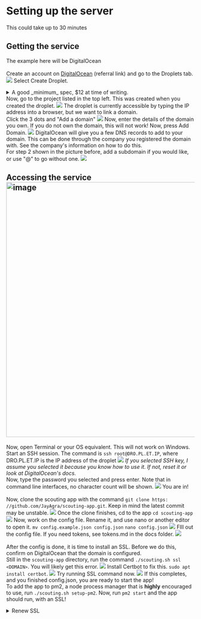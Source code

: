 # Setting up the server

This could take up to 30 minutes

## Getting the service

The example here will be DigitalOcean<br><br>
Create an account on <a href="https://m.do.co/c/547c9991719e">DigitalOcean</a> (referral link) and go to the Droplets tab.<br>
<img src="https://github.com/JayAgra/scouting-app/blob/main/docs/images/websetup/SCR-20230306-rpbc-2.png?raw=true">
Select Create Droplet.

<details>
<summary>A good _minimum_ spec, $12 at time of writing.</summary>
<img src="https://github.com/JayAgra/scouting-app/blob/main/docs/images/websetup/SCR-20230306-rqcj-2.png?raw=true">
</details>
Now, go to the project listed in the top left. This was created when you created the droplet.
<img src="https://github.com/JayAgra/scouting-app/blob/main/docs/images/websetup/SCR-20230306-rrdi-2.png?raw=true">
The droplet is currently accessible by typing the IP address into a browser, but we want to link a domain.<br>
Click the 3 dots and "Add a domain"
<img src="https://github.com/JayAgra/scouting-app/blob/main/docs/images/websetup/SCR-20230306-ruqt-2.png?raw=true">
Now, enter the details of the domain you own. If you do not own the domain, this will not work! Now, press Add Domain.
<img src="https://github.com/JayAgra/scouting-app/blob/main/docs/images/websetup/SCR-20230306-ruxn.png?raw=true">
DigitalOcean will give you a few DNS records to add to your domain. This can be done through the company you registered the domain with. See the company's information on how to do this.<br>
For step 2 shown in the picture before, add a subdomain if you would like, or use "@" to go without one.
<img src="https://github.com/JayAgra/scouting-app/blob/main/docs/images/websetup/SCR-20230306-rvig.png?raw=true">

## Accessing the service<img width="682" alt="image" src="https://user-images.githubusercontent.com/69493224/223328610-dd552e26-6b72-4f91-a412-f946ce83b243.png">

Now, open Terminal or your OS equivalent. This will not work on Windows.
Start an SSH session. The command is `ssh root@DRO.PL.ET.IP`, where DRO.PL.ET.IP is the IP address of the droplet
<img src="https://github.com/JayAgra/scouting-app/blob/main/docs/images/websetup/SCR-20230306-rwyf-2.png?raw=true">
_If you selected SSH key, I assume you selected it because you know how to use it. If not, reset it or look at DigitalOcean's docs._<br>
Now, type the password you selected and press enter. Note that in command line interfaces, no character count will be shown.
<img src="https://github.com/JayAgra/scouting-app/blob/main/docs/images/websetup/SCR-20230306-rxwx-2.png?raw=true">
You are in!
<br><br>
Now, clone the scouting app with the command `git clone https: //github.com/JayAgra/scouting-app.git`. Keep in mind the latest commit may be unstable.
<img src="https://github.com/JayAgra/scouting-app/blob/main/docs/images/websetup/SCR-20230306-rynd-2.png?raw=true">
Once the clone finishes, cd to the app `cd scouting-app`
<img src="https://github.com/JayAgra/scouting-app/blob/main/docs/images/websetup/SCR-20230306-rznt-2.png?raw=true">
Now, work on the config file. Rename it, and use nano or another editor to open it. `mv config.example.json config.json` `nano config.json`
<img src="https://github.com/JayAgra/scouting-app/blob/main/docs/images/websetup/SCR-20230306-sclv-2.png?raw=true">
FIll out the config file. If you need tokens, see tokens.md in the docs folder.
<img src="https://github.com/JayAgra/scouting-app/blob/main/docs/images/websetup/SCR-20230306-scwl-2.png?raw=true">
<br><br>
After the config is done, it is time to install an SSL. Before we do this, confirm on DigitalOcean that the domain is configured.<br>
Still in the `scouting-app` directory, run the command `./scouting.sh ssl <DOMAIN>`. You will likely get this error.
<img src="https://github.com/JayAgra/scouting-app/blob/main/docs/images/websetup/SCR-20230306-secd-2.png?raw=true">
Install Certbot to fix this. `sudo apt install certbot`.
<img src="https://github.com/JayAgra/scouting-app/blob/main/docs/images/websetup/SCR-20230306-sexf-2.png?raw=true">
Try running SSL command now.
<img src="https://github.com/JayAgra/scouting-app/blob/main/docs/images/websetup/SCR-20230306-sffc-2.png?raw=true">
If this completes, and you finished config.json, you are ready to start the app!<br>
To add the app to pm2, a node process manager that is **highly** encouraged to use, run `./scouting.sh setup-pm2`. Now, run `pm2 start` and the app should run, with an SSL!

<details>
<summary>Renew SSL</summary>
`./scouting.sh renewssl`
</details>
